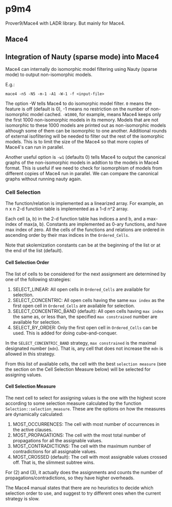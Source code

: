 # p9m4
Prover9/Mace4 with LADR library. But mainly for Mace4.

## Mace4

## Integration of Nauty (sparse mode) into Mace4 
Mace4 can internally do isomorphic model filtering using Nauty (sparse mode) to output non-isomorphic models.

E.g.:
```text
mace4 -n5 -N5 -m-1 -A1 -W-1 -f <input-file>
```

The option -W tells Mace4 to do isomorphic model filter. `0` means the feature is off (default is 0), -1 means no 
restriction on the number of non-isomorphic model cached.  `-W1000`, for example, means Mace4 keeps only the first 1000 non-isomorphic
models in its memory. Models that are not isomorphic to these 1000 models are printed out as non-isomorphic models
although some of them can be isomorphic to one another.  Additional rounds of external isofiltering will be needed to filter out the rest
of the isomorphic models.  This is to limit the size of the Mace4 so that more copies of Mace4's can run in parallel.

Another useful option is `-w1` (defaults 0) tells Mace4 to output the canonical graphs of the non-isomorphic models in addtion
to the models in Mace4 format. This is useful if we need to check for isomorphism of models from different copies of Mace4 run
in parallel.  We can compare the canonical graphs without running nauty again.

### Cell Selection

The function/relation is implemented as a linearized array.  For example, an n x n 2-d function table is implemented
as a 1-d n^2 array. 

Each cell (a, b) in the 2-d function table has indices a and b, and a max-index of max(a, b).  Constants are implemented
as 0-ary functions, and have max index of zero.  All the cells of the
functions and relations are ordered in ascending order by their max indices in the `Ordered_Cells`.

Note that skolemization constants can be at the beginning of the list or at the end of the list (default).

#### Cell Selection Order

The list of cells to be considered for the next assignment are determined by one of the following strategies:

1. SELECT_LINEAR: All open cells in `Ordered_Cells` are available for selection.
2. SELECT_CONCENTRIC: All open cells having the same `max index` as the first open cell in `Ordered_Cells` are available for selection.
3. SELECT_CONCENTRIC_BAND (default): All open cells having `max index` the same as, or less than, the specified `max constrained` number are available for selection.
4. SELECT_BY_ORDER: Only the first open cell in `Ordered_Cells` can be used.  This is added for doing cube-and-conquer.

In the `SELECT_CONCENTRIC_BAND` strategy, `max constrained` is the maximal designated number (`mdn`). That is, any cell that does not increase the `mdn` is allowed in this strategy.

From this list of available cells, the cell with the best `selection measure` (see the section on the Cell Selection Measure below) will be selected for 
assigning values.


#### Cell Selection Measure

The next cell to select for assigning values is the one with the highest score according to some selection measure calculated
by the function `Selection::selection_measure`.  These are the options on how the measures are dynamically calculated:

1. MOST_OCCURRENCES: The cell with most number of occurrences in the active clauses.
2. MOST_PROPAGATIONS: The cell with the most total number of propagations for all the assignable values. 
3. MOST_CONTRADICTIONS: The cell with the maximum number of contradictions for all assignable values. 
4. MOST_CROSSED (default): The cell with most assignable values crossed off.  That is, the slimmest subtree wins.

For (2) and (3), it actually does the assignments and counts the number of propagations/contradictions, so they have higher overheads.


The Mace4 manual states that there are no heuristics to decide which selection order to use, and suggest to try different ones when the current strategy is slow.



